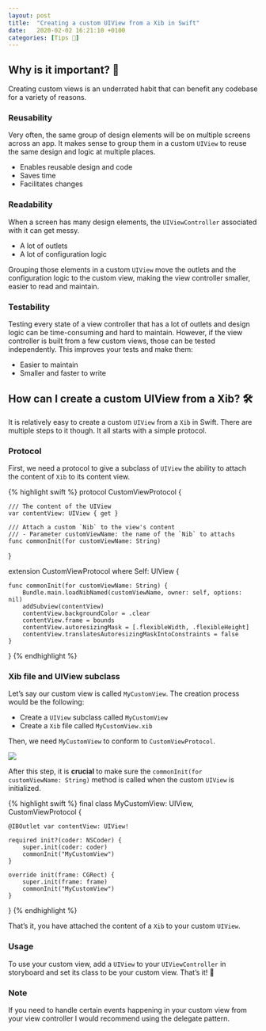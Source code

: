 ```yaml
---
layout: post
title:  "Creating a custom UIView from a Xib in Swift"
date:   2020-02-02 16:21:10 +0100
categories: [Tips 🚀]
---
```


## Why is it important? 🤔

Creating custom views is an underrated habit that can benefit any codebase for a variety of reasons.

### Reusability

Very often, the same group of design elements will be on multiple screens across an app. It makes sense to group them in a custom `UIView` to reuse the same design and logic at multiple places.

- Enables reusable design and code
- Saves time
- Facilitates changes

### Readability

When a screen has many design elements, the `UIViewController` associated with it can get messy.

- A lot of outlets
- A lot of configuration logic

Grouping those elements in a custom `UIView` move the outlets and the configuration logic to the custom view, making the view controller smaller, easier to read and maintain.

### Testability

Testing every state of a view controller that has a lot of outlets and design logic can be time-consuming and hard to maintain. However, if the view controller is built from a few custom views, those can be tested independently. This improves your tests and make them:

- Easier to maintain
- Smaller and faster to write

## How can I create a custom UIView from a Xib? 🛠

It is relatively easy to create a custom `UIView` from a `Xib` in Swift. There are multiple steps to it though. It all starts with a simple protocol.

### Protocol
First, we need a protocol to give a subclass of `UIView` the ability to attach the content of `Xib` to its content view.

{% highlight swift %}
protocol CustomViewProtocol {

    /// The content of the UIView
    var contentView: UIView { get }

    /// Attach a custom `Nib` to the view's content
    /// - Parameter customViewName: the name of the `Nib` to attachs
    func commonInit(for customViewName: String)
}

extension CustomViewProtocol where Self: UIView {

    func commonInit(for customViewName: String) {
        Bundle.main.loadNibNamed(customViewName, owner: self, options: nil)
        addSubview(contentView)
        contentView.backgroundColor = .clear
        contentView.frame = bounds
        contentView.autoresizingMask = [.flexibleWidth, .flexibleHeight]
        contentView.translatesAutoresizingMaskIntoConstraints = false
    }

}
{% endhighlight %}

### Xib file and UIView subclass

Let’s say our custom view is called `MyCustomView`. The creation process would be the following:
- Create a `UIView` subclass called `MyCustomView`
- Create a `Xib` file called `MyCustomView.xib`

Then, we need `MyCustomView` to conform to `CustomViewProtocol`.

![]({{site.baseUrl}}/assets/custom-view.gif)

After this step, it is **crucial** to make sure the `commonInit(for customViewName: String)` method is called when the custom `UIView` is initialized.

{% highlight swift %}
final class MyCustomView: UIView, CustomViewProtocol {

    @IBOutlet var contentView: UIView!

    required init?(coder: NSCoder) {
        super.init(coder: coder)
        commonInit("MyCustomView")
    }

    override init(frame: CGRect) {
        super.init(frame: frame)
        commonInit("MyCustomView")
    }
}
{% endhighlight %}

That’s it, you have attached the content of a `Xib` to your custom `UIView`.

### Usage
To use your custom view, add a `UIView` to your `UIViewController` in storyboard and set its class to be your custom view. That’s it! 🎉

### Note
If you need to handle certain events happening in your custom view from your view controller I would recommend using the delegate pattern.